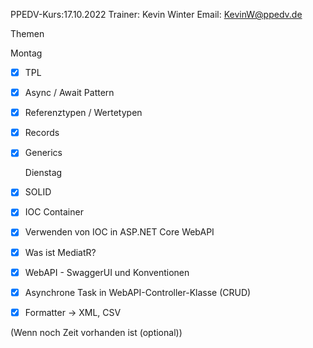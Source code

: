 PPEDV-Kurs:17.10.2022
Trainer: Kevin Winter
Email: KevinW@ppedv.de

Themen

Montag 
- [x] TPL
- [x] Async / Await Pattern
- [x] Referenztypen / Wertetypen
- [x] Records
- [x] Generics
  
  Dienstag
- [x] SOLID
- [x] IOC Container
- [x] Verwenden von IOC in ASP.NET Core WebAPI
- [x] Was ist MediatR?
- [x] WebAPI - SwaggerUI und Konventionen
- [x] Asynchrone Task in WebAPI-Controller-Klasse (CRUD) 
- [x] Formatter -> XML, CSV

(Wenn noch Zeit vorhanden ist (optional))
 





















